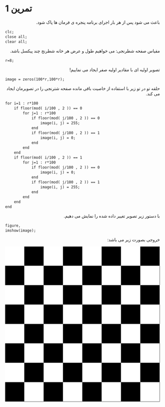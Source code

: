 # تمرین 1
<div dir="rtl" >
    باعث می شود پس از هر بار اجرای برنامه پنجره ی فرمان ها پاک شود.
</div>

```
clc;
close all;
clear all;
```

<div dir="rtl" >
 مقیاس صفحه شطرنجی:
 می خواهیم طول و عرض هر خانه شطرنج چند پیکسل باشد.
</div>

```
r=8;
```
<div dir="rtl" >
تصویر اولیه ای با مقادیر اولیه صفر ایجاد می نماییم!
</div>

```
image = zeros(100*r,100*r);
```
<div dir="rtl" >
حلقه تو در تو زیر با استفاده از خاصیت باقی مانده صفحه شترنجی را در تصویرمان ایجاد می کند.
</div>

```
for i=1 : r*100
    if floor(mod( i/100 , 2 )) == 0 
        for j=1 : r*100
            if floor(mod( j/100 , 2 )) == 0 
                image(i, j) = 255;
            end    
            if floor(mod( j/100 , 2 )) == 1 
                image(i, j) = 0;
            end        
        end 
    end
    if floor(mod( i/100 , 2 )) == 1 
        for j=1 : r*100
            if floor(mod( j/100 , 2 )) == 0 
                image(i, j) = 0;
            end    
            if floor(mod( j/100 , 2 )) == 1 
                image(i, j) = 255;
            end        
        end 
    end
end
```
<div dir="rtl" >
با دستور زیر تصویر تغییر داده شده را نمایش می دهیم.
</div>

```
figure,
imshow(image);
```
<div dir="rtl" >
    خروجی بصورت زیر می باشد:
</div>

![output](t1.bmp)
